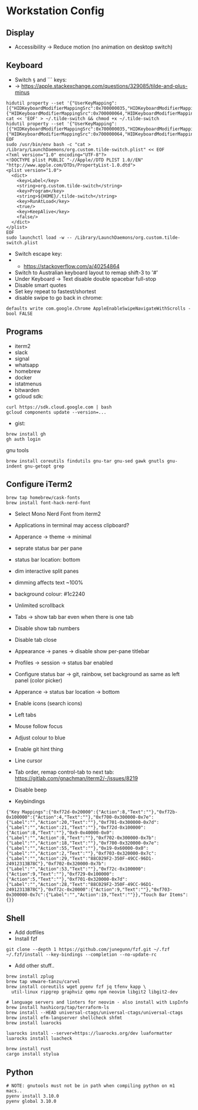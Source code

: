 # Workstation Config

## Display
* Accessibility -> Reduce motion (no animation on desktop switch)

## Keyboard
* Switch `§` and `\`` keys:
* -> https://apple.stackexchange.com/questions/329085/tilde-and-plus-minus
```
hidutil property --set '{"UserKeyMapping":[{"HIDKeyboardModifierMappingSrc":0x700000035,"HIDKeyboardModifierMappingDst":0x700000064},{"HIDKeyboardModifierMappingSrc":0x700000064,"HIDKeyboardModifierMappingDst":0x700000035}]}'
cat << 'EOF' > ~/.tilde-switch && chmod +x ~/.tilde-switch
hidutil property --set '{"UserKeyMapping":[{"HIDKeyboardModifierMappingSrc":0x700000035,"HIDKeyboardModifierMappingDst":0x700000064},{"HIDKeyboardModifierMappingSrc":0x700000064,"HIDKeyboardModifierMappingDst":0x700000035}]}'
EOF
sudo /usr/bin/env bash -c "cat > /Library/LaunchDaemons/org.custom.tilde-switch.plist" << EOF
<?xml version="1.0" encoding="UTF-8"?>
<!DOCTYPE plist PUBLIC "-//Apple//DTD PLIST 1.0//EN" "http://www.apple.com/DTDs/PropertyList-1.0.dtd">
<plist version="1.0">
  <dict>
    <key>Label</key>
    <string>org.custom.tilde-switch</string>
    <key>Program</key>
    <string>${HOME}/.tilde-switch</string>
    <key>RunAtLoad</key>
    <true/>
    <key>KeepAlive</key>
    <false/>
  </dict>
</plist>
EOF
sudo launchctl load -w -- /Library/LaunchDaemons/org.custom.tilde-switch.plist
```

* Switch escape key:
* * https://stackoverflow.com/a/40254864
* Switch to Australian keyboard layout to remap shift-3 to '#'
* Under Keyboard -> Text disable double spacebar full-stop
* Disable smart quotes
* Set key repeat to fastest/shortest
* disable swipe to go back in chrome:
```
defaults write com.google.Chrome AppleEnableSwipeNavigateWithScrolls -bool FALSE
```

## Programs
* iterm2
* slack
* signal
* whatsapp
* homebrew
* docker
* istatmenus
* bitwarden
* gcloud sdk:
```
curl https://sdk.cloud.google.com | bash
gcloud components update --version=...
```
* gist:
```
brew install gh
gh auth login
```

gnu tools
```
brew install coreutils findutils gnu-tar gnu-sed gawk gnutls gnu-indent gnu-getopt grep
```

## Configure iTerm2
```
brew tap homebrew/cask-fonts
brew install font-hack-nerd-font
```
* Select Mono Nerd Font from iterm2
* Applications in terminal may access clipboard?
* Apperance -> theme -> minimal
* seprate status bar per pane
* status bar location: bottom
* dim interactive split panes
* dimming affects text ~100%
* background colour: #1c2240
* Unlimited scrollback
* Tabs -> show tab bar even when there is one tab
* Disable show tab numbers
* Disable tab close
* Appearance -> panes -> disable show per-pane titlebar
* Profiles -> session -> status bar enabled
* Configure status bar -> git, rainbow, set background as same as left panel
  (color picker)
* Apperance -> status bar location -> bottom
* Enable icons (search icons)
* Left tabs
* Mouse follow focus
* Adjust colour to blue
* Enable git hint thing
* Line cursor
* Tab order, remap control-tab to next tab: https://gitlab.com/gnachman/iterm2/-/issues/8219
* Disable beep

* Keybindings
```
{"Key Mappings":{"0xf72d-0x20000":{"Action":8,"Text":""},"0xf72b-0x100000":{"Action":4,"Text":""},"0xf700-0x300000-0x7e":{"Label":"","Action":20,"Text":""},"0xf701-0x300000-0x7d":{"Label":"","Action":21,"Text":""},"0xf72d-0x100000":{"Action":8,"Text":""},"0x9-0x40000-0x0":{"Label":"","Action":0,"Text":""},"0xf702-0x300000-0x7b":{"Label":"","Action":18,"Text":""},"0xf700-0x320000-0x7e":{"Label":"","Action":55,"Text":""},"0x19-0x60000-0x0":{"Label":"","Action":2,"Text":""},"0xf703-0x320000-0x7c":{"Label":"","Action":29,"Text":"88C029F2-350F-49CC-96D1-24912313B78C"},"0xf702-0x320000-0x7b":{"Label":"","Action":53,"Text":""},"0xf72c-0x100000":{"Action":9,"Text":""},"0xf729-0x100000":{"Action":5,"Text":""},"0xf701-0x320000-0x7d":{"Label":"","Action":28,"Text":"88C029F2-350F-49CC-96D1-24912313B78C"},"0xf72c-0x20000":{"Action":9,"Text":""},"0xf703-0x300000-0x7c":{"Label":"","Action":19,"Text":""}},"Touch Bar Items":{}}
```

## Shell
* Add dotfiles
* Install fzf
```
git clone --depth 1 https://github.com/junegunn/fzf.git ~/.fzf
~/.fzf/install --key-bindings --completion --no-update-rc
```
* Add other stuff..
```
brew install zplug
brew tap vmware-tanzu/carvel
brew install coreutils wget pyenv fzf jq tfenv kapp \
  util-linux ripgrep graphviz qemu npm neovim libgit2 libgit2-dev

# language servers and linters for neovim - also install with LspInfo
brew install hashicorp/tap/terraform-ls
brew install --HEAD universal-ctags/universal-ctags/universal-ctags
brew install efm-langserver shellcheck shfmt
brew install luarocks

luarocks install --server=https://luarocks.org/dev luaformatter
luarocks install luacheck

brew install rust
cargo install stylua
```

## Python
```
# NOTE: gnutools must not be in path when compiling python on m1 macs..
pyenv install 3.10.0
pyenv global 3.10.0
```
